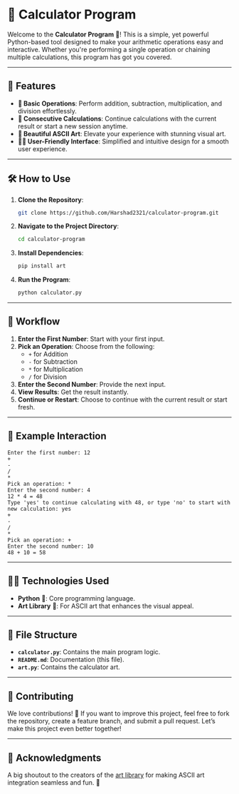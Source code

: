 # 🚀 Calculator Program

Welcome to the **Calculator Program** 🎉! This is a simple, yet powerful Python-based tool designed to make your arithmetic operations easy and interactive. Whether you're performing a single operation or chaining multiple calculations, this program has got you covered.

---

## 🌟 Features

- **🧮 Basic Operations**: Perform addition, subtraction, multiplication, and division effortlessly.
- **🔄 Consecutive Calculations**: Continue calculations with the current result or start a new session anytime.
- **🎨 Beautiful ASCII Art**: Elevate your experience with stunning visual art.
- **👩‍💻 User-Friendly Interface**: Simplified and intuitive design for a smooth user experience.

---

## 🛠️ How to Use

1. **Clone the Repository**:
    ```bash
    git clone https://github.com/Harshad2321/calculator-program.git
    ```
2. **Navigate to the Project Directory**:
    ```bash
    cd calculator-program
    ```
3. **Install Dependencies**:
    ```bash
    pip install art
    ```
4. **Run the Program**:
    ```bash
    python calculator.py
    ```

---

## 🔄 Workflow

1. **Enter the First Number**: Start with your first input.
2. **Pick an Operation**: Choose from the following:
   - `+` for Addition
   - `-` for Subtraction
   - `*` for Multiplication
   - `/` for Division
3. **Enter the Second Number**: Provide the next input.
4. **View Results**: Get the result instantly.
5. **Continue or Restart**: Choose to continue with the current result or start fresh.

---

## 📝 Example Interaction

```
Enter the first number: 12
+
-
/
*
Pick an operation: *
Enter the second number: 4
12 * 4 = 48
Type 'yes' to continue calculating with 48, or type 'no' to start with new calculation: yes
+
-
/
*
Pick an operation: +
Enter the second number: 10
48 + 10 = 58
```

---

## 🧑‍💻 Technologies Used

- **Python** 🐍: Core programming language.
- **Art Library** 🎨: For ASCII art that enhances the visual appeal.

---

## 📂 File Structure

- **`calculator.py`**: Contains the main program logic.
- **`README.md`**: Documentation (this file).
- **`art.py`**: Contains the calculator art.

---

## 🤝 Contributing

We love contributions! 🥳 If you want to improve this project, feel free to fork the repository, create a feature branch, and submit a pull request. Let’s make this project even better together!


---

## 🙏 Acknowledgments

A big shoutout to the creators of the [art library](https://pypi.org/project/art/) for making ASCII art integration seamless and fun. 🎉

